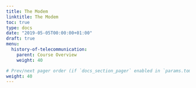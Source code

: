 ```yaml
---
title: The Modem
linktitle: The Modem
toc: true
type: docs
date: "2019-05-05T00:00:00+01:00"
draft: true
menu:
  history-of-telecommunication:
    parent: Course Overview
    weight: 40

# Prev/next pager order (if `docs_section_pager` enabled in `params.toml`)
weight: 40
---
```

